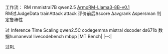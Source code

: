 工作流：
RM rmmistral7B  qwen2.5 [ArmoRM-Llama3-8B-v0.1](https://huggingface.co/RLHFlow/ArmoRM-Llama3-8B-v0.1)   
RM过JudgeData
trainAttack
attack
评价前后Δscore Δavgrank Δspersman 判定鲁棒性

过 Inference Time Scaling
qwen2.5C codegemma mistral dscoder ds671b
数据humaneval livecodebench mbpp |MT Bench|
|--:|

过RL




